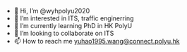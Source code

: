 - 👋 Hi, I’m @wyhpolyu2020
- 👀 I’m interested in ITS, traffic enginerring
- 🌱 I’m currently learning PhD in HK PolyU
- 💞️ I’m looking to collaborate on ITS
- 📫 How to reach me yuhao1995.wang@connect.polyu.hk

<!---
wyhpolyu2020/wyhpolyu2020 is a ✨ special ✨ repository because its `README.md` (this file) appears on your GitHub profile.
You can click the Preview link to take a look at your changes.
--->
